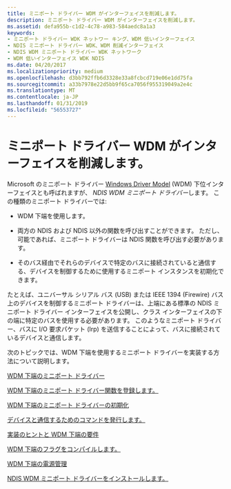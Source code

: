 ```yaml
---
title: ミニポート ドライバー WDM がインターフェイスを削減します。
description: ミニポート ドライバー WDM がインターフェイスを削減します。
ms.assetid: defa955b-c1d2-4c78-a983-584aedc8a1a3
keywords:
- ミニポート ドライバー WDK ネットワー キング、WDM 低いインターフェイス
- NDIS ミニポート ドライバー WDK、WDM 削減インターフェイス
- NDIS WDM ミニポート ドライバー WDK ネットワーク
- WDM 低いインターフェイス WDK NDIS
ms.date: 04/20/2017
ms.localizationpriority: medium
ms.openlocfilehash: d3bb792ffb6d3328e33a8fcbcd719e06e1dd75fa
ms.sourcegitcommit: a33b7978e22d5bb9f65ca7056f955319049a2e4c
ms.translationtype: MT
ms.contentlocale: ja-JP
ms.lasthandoff: 01/31/2019
ms.locfileid: "56553727"
---
```

# <a name="miniport-drivers-with-a-wdm-lower-interface"></a>ミニポート ドライバー WDM がインターフェイスを削減します。





Microsoft のミニポート ドライバー [Windows Driver Model](https://msdn.microsoft.com/library/windows/hardware/ff565698) (WDM) 下位インターフェイスとも呼ばれますが、 *NDIS WDM ミニポート ドライバー*します。 この種類のミニポート ドライバーでは:

-   WDM 下端を使用します。

-   両方の NDIS および NDIS 以外の関数を呼び出すことができます。 ただし、可能であれば、ミニポート ドライバーは NDIS 関数を呼び出す必要があります。

-   そのバス経由でそれらのデバイスで特定のバスに接続されていると通信する、デバイスを制御するために使用するミニポート インスタンスを初期化できます。

たとえば、ユニバーサル シリアル バス (USB) または IEEE 1394 (Firewire) バス上のデバイスを制御するミニポート ドライバーは、上端にある標準の NDIS ミニポート ドライバー インターフェイスを公開し、クラス インターフェイスの下の端に特定のバスを使用する必要があります。 このようなミニポート ドライバー、バスに I/O 要求パケット (Irp) を送信することによって、バスに接続されているデバイスと通信します。

次のトピックでは、WDM 下端を使用するミニポート ドライバーを実装する方法について説明します。

[WDM 下端のミニポート ドライバー](miniport-driver-with-a-wdm-lower-edge.md)

[WDM 下端のミニポート ドライバー関数を登録します。](registering-miniport-driver-functions-for-wdm-lower-edge.md)

[WDM 下端のミニポート ドライバーの初期化](initializing-a-miniport-driver-with-a-wdm-lower-edge.md)

[デバイスと通信するためのコマンドを発行します。](issuing-commands-to-communicate-with-devices.md)

[実装のヒントと WDM 下端の要件](implementation-tips-and-requirements-for-wdm-lower-edge.md)

[WDM 下端のフラグをコンパイルします。](compile-flags-for-wdm-lower-edge.md)

[WDM 下端の電源管理](power-management-for-wdm-lower-edge.md)

[NDIS WDM ミニポート ドライバーをインストールします。](installing-ndis-wdm-miniport-drivers.md)

 

 





